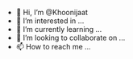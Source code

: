 - 👋 Hi, I’m @Khoonijaat
- 👀 I’m interested in ...
- 🌱 I’m currently learning ...
- 💞️ I’m looking to collaborate on ...
- 📫 How to reach me ...

<!---
Khoonijaat/Khoonijaat is a ✨ special ✨ repository because its `README.md` (this file) appears on your GitHub profile.
You can click the Preview link to take a look at your changes.
--->

